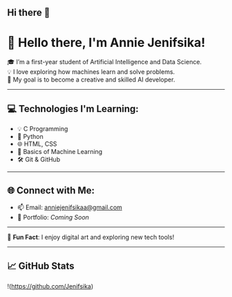 ## Hi there 👋

# 👋 Hello there, I'm Annie Jenifsika!

🎓 I’m a first-year student of Artificial Intelligence and Data Science.  
💡 I love exploring how machines learn and solve problems.  
🚀 My goal is to become a creative and skilled AI developer.

---

## 💻 Technologies I'm Learning:
- 💡 C Programming
- 🐍 Python
- 🌐 HTML, CSS
- 🧠 Basics of Machine Learning
- 🛠️ Git & GitHub

---

## 🌐 Connect with Me:
- 📫 Email: anniejenifsikaa@gmail.com
- 🔗 Portfolio: *Coming Soon*

---


🎨 **Fun Fact**: I enjoy digital art and exploring new tech tools!

---

## 📈 GitHub Stats
!(https://github.com/Jenifsika)
